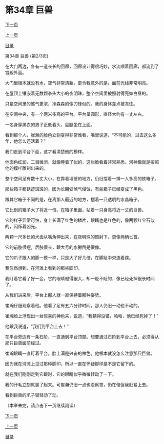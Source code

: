 <h1>第34章   巨兽</h1>
            <div><p><a href="./101_%E7%AC%AC34%E7%AB%A0_%E5%B7%A8%E5%85%BD.md">下一页</a></p><p><a href="./99_%E7%AC%AC34%E7%AB%A0_%E5%B7%A8%E5%85%BD.md">上一页</a></p><p><a href="../">目录</a></p></div>
            <div><p>第34章   巨兽 (第2/3页)</p><p>在大门两边，各有一道长长的回廊，回廊设计得很巧妙，水流顺着回廊，都流到了宫殿外面。</p><p>大门里根本就没有水，空气非常清新。更令我意外的是，面前光线非常明亮。</p><p>在屋顶上镶嵌着无数颗拳头大小的夜明珠，整个空间里被照射得亮如白昼的。</p><p>只是空间里的煞气更浓，冷森森的像刀锋似的。我的身体差点被冻住。</p><p>在空间中央，有一个两米多高的平台。平台呈圆形，直径大约有一丈左右。</p><p>一名身穿黑衣的男子正低着头，盘腿坐在上面。</p><p>看到那个人，崔瀚的脸色立刻变得非常难看，嘴里说道，“不可能的，过去这么多年，他怎么还活着？”</p><p>我们走到平台下面，这才看清楚他的模样。</p><p>他面色红润，二目微闭，就像睡着了似的，这张脸看着非常熟悉，河神像就是按照他的模样雕刻出来的。</p><p>整个空间足有数十丈大小，在靠着墙壁的地方，仍旧摆着一排一人多高的铁箱子。</p><p>那些箱子都锈迹斑斑的，因为长期受煞气侵蚀，有些箱子已经变成了黑色。</p><p>跟其它箱子不同的是，在离那人最近的地方，摆着一只透明的水晶箱子。</p><p>它比别的箱子大了将近一倍。在箱子里面，站着一只身高将近一丈的巨兽。</p><p>它的样子异常可怕，身上长满了红色的鳞片，眼睛也是红色的，像两颗红宝石似的，闪烁着凶光。</p><p>两颗一尺多长的犬齿从嘴角伸出来，在夜明珠的照射下，更像两柄匕首。</p><p>它的前肢很短，后肢很长，跟大号的水獭倒是很像。</p><p>它的爪子跟人的脚一模一样，只是大了好几倍，在脚趾中央连着蹼。</p><p>我忽然想到，在河滩上看到的那些脚印。</p><p>我盯着它看了好一会，它的眼睛瞪得很大，却一眨不眨的，像已经死掉很长时间了。</p><p>从我们进来后，平台上那人就一直保持着那种姿势。</p><p>崔瀚仔细观察着他。他看了足有五六分钟时间，那人仍旧一动也不动的。</p><p>崔瀚脸上浮现出一丝惊喜的神色来，说道，“我猜得没错，哈哈，他已经死掉了！”</p><p>他跟我说道，“我们到平台上去！”</p><p>在平台旁边有一条石阶，一直通到平台顶部。想要通过石阶到平台上去，必须得从那只巨兽面前经过。</p><p>崔瀚眼睛一直盯着平台，脸上满是兴奋的神色。他根本就没怎么注意那只巨兽。</p><p>因为我在河滩上见过那种脚印，所以一直在怀疑脚印是不是它留下的。</p><p>就在我们刚刚走到它跟时，它的眼睛似乎微微转动了一下。</p><p>我的汗毛立刻就竖了起来。可崔瀚仍旧一点也没察觉，仍在催促我赶紧上去。</p><p>看到巨兽的爪子轻轻动了动。</p><p>（本章未完，请点击下一页继续阅读）</p></div>
            <div><p><a href="./101_%E7%AC%AC34%E7%AB%A0_%E5%B7%A8%E5%85%BD.md">下一页</a></p><p><a href="./99_%E7%AC%AC34%E7%AB%A0_%E5%B7%A8%E5%85%BD.md">上一页</a></p><p><a href="../">目录</a></p></div>